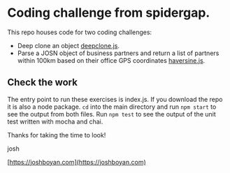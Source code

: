 # Coding challenge from spidergap.

This repo houses code for two coding challenges:

- Deep clone an object [deepclone.js](https://github.com/joshboyan/spidergap/blob/master/deepclone.js).
- Parse a JOSN object of business partners and return a list of partners within 100km based on their office GPS coordinates [haversine.js](https://github.com/joshboyan/spidergap/blob/master/haversine.js).

## Check the work

The entry point to run these exercises is index.js.
If you download the repo it is also a node package. `cd` into the main directory and run `npm start` to see the output from both files. Run `npm test` to see the output of the unit test written with mocha and chai.

Thanks for taking the time to look!

josh

[https://joshboyan.com](https://joshboyan.com) 